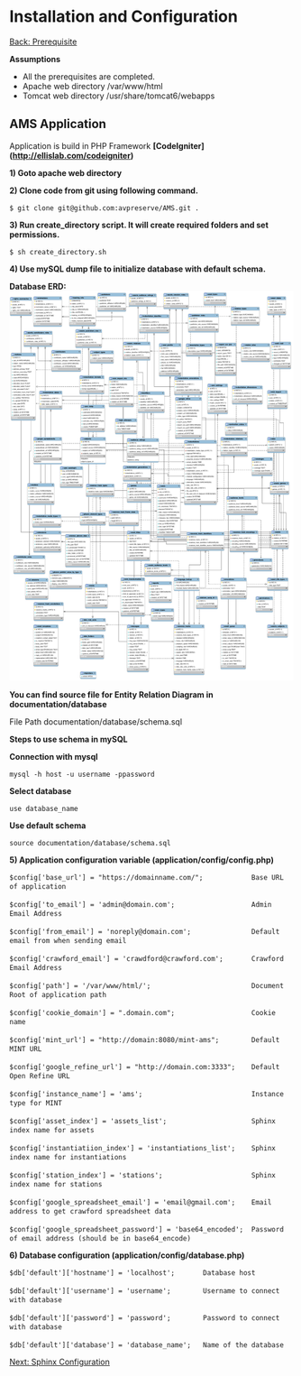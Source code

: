 Installation and Configuration
===
[Back: Prerequisite](prerequisite.md)

**Assumptions**

* All the prerequisites are completed.
* Apache web directory /var/www/html
* Tomcat web directory /usr/share/tomcat6/webapps

AMS Application
----------
Application is build in PHP Framework **[CodeIgniter] (http://ellislab.com/codeigniter)**

**1) Goto apache web directory**

**2) Clone code from git using following command.**

	$ git clone git@github.com:avpreserve/AMS.git .

**3) Run create_directory script. It will create required folders and set permissions.**

	$ sh create_directory.sh

**4) Use mySQL dump file to initialize database with default schema.**
 
**Database ERD:**
![alt text](database/ERD_database.png "ERD database")

**You can find source file for Entity Relation Diagram in documentation/database**

  File Path documentation/database/schema.sql
   
  **Steps to use schema in mySQL**

**Connection with mysql**

	mysql -h host -u username -ppassword

**Select database**

	use database_name

**Use default schema**

	source documentation/database/schema.sql


**5) Application configuration variable (application/config/config.php)**

	$config['base_url'] = "https://domainname.com/";			Base URL of application

	$config['to_email'] = 'admin@domain.com';					Admin Email Address

	$config['from_email'] = 'noreply@domain.com';				Default email from when sending email

	$config['crawford_email'] = 'crawdford@crawford.com';		Crawford Email Address

	$config['path'] = '/var/www/html/';							Document Root of application path

	$config['cookie_domain'] = ".domain.com";					Cookie name

	$config['mint_url'] = "http://domain:8080/mint-ams";		Default MINT URL 

	$config['google_refine_url'] = "http://domain.com:3333";	Default Open Refine URL

	$config['instance_name'] = 'ams';							Instance type for MINT	

	$config['asset_index'] = 'assets_list';						Sphinx index name for assets

	$config['instantiatiion_index'] = 'instantiations_list';	Sphinx index name for instantiations

	$config['station_index'] = 'stations';						Sphinx index name for stations

	$config['google_spreadsheet_email'] = 'email@gmail.com';	Email address to get crawford spreadsheet data

	$config['google_spreadsheet_password'] = 'base64_encoded';	Password of email address (should be in base64_encode)

**6) Database configuration (application/config/database.php)**
	
	$db['default']['hostname'] = 'localhost';		Database host

	$db['default']['username'] = 'username';		Username to connect with database

	$db['default']['password'] = 'password';		Password to connect with database

	$db['default']['database'] = 'database_name';   Name of the database

	

[Next: Sphinx Configuration](sphinx-configure.md)	



